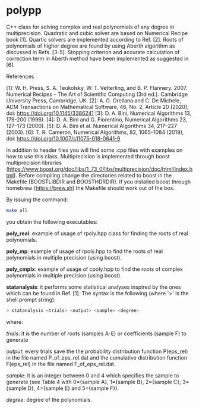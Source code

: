 **polypp**
===========

C++ class for solving complex and real polynomials of any degree in multiprecision.
Quadratic and cubic solver are based on Numerical Recipe book [1].
Quartic solvers are implemented according to Ref. [2].
Roots of polynomials of higher degree are found by using Aberth algorithm as discussed in Refs. [3-5].
Stopping criterion and accurate calculation of correction term in Aberth method 
have been implemented as suggested in [6].

References

[1]: W. H. Press, S. A. Teukolsky, W. T. Vetterling, and B. P. Flannery. 2007. Numerical Recipes - The Art of Scientific
Computing (3rd ed.). Cambridge University Press, Cambridge, UK.
[2]: A. G. Orellana and C. De Michele, ACM Transactions on Mathematical Software, 46, No. 2, Article 20 (2020), doi: https://doi.org/10.1145/3386241
[3]: D. A. Bini, Numerical Algorithms 13, 179-200 (1996).
[4]: D. A. Bini and G. Fiorentino, Numerical Algorithms 23, 127–173 (2000).
[5]: D. A. Bini et al. Numerical Algorithms 34, 217–227 (2003). 
[6]: T. R. Cameron, Numerical Algorithms, 82, 1065–1084 (2019), doi: https://doi.org/10.1007/s11075-018-0641-9 

In addition to header files you will find some .cpp files with examples on how to use this class.
Multiprecision is implemented through boost multiprecision libraries (https://www.boost.org/doc/libs/1_73_0/libs/multiprecision/doc/html/index.html).
Before compiling change the directories related to boost in the Makefile (BOOSTLIBDIR and BOOSTHDRDIR).
If you installed boost through homebrew (https://brew.sh) the Makefile should work out of the box.

By issuing the command:

```bash
make all
```

you obtain the following executables:

**poly_real**: example of usage of rpoly.hpp class for finding the roots of real polynomials.

**poly_mp**:  example of usage of rpoly.hpp to find the roots of real polynomials in multiple precision (using boost).

**poly_cmplx**: example of usage of cpoly.hpp to find the roots of complex polynomials in  multiple precision (using boost).

**statanalysis**: it performs some statistical analyses inspired by the ones which can be found in Ref. [1]. 
The syntax is the following (where '>' is the shell prompt string):

```bash
> statanalysis <trials> <output> <sample> <degree>
```

where:

*trials*: it is the number of roots (samples A-E) or coefficients (sample F) to generate

*output*: every <output> trials save the the probability distribution function P(eps_rel) 
	in the file named P_of_eps_rel.dat and the cumulative distribution function F(eps_rel) 
	in the file named F_of_eps_rel.dat. 

*sample*: it is an integer between 0 and 4 which specifies the sample to generate 
	(see Table 4 with 0={sample A}, 1={sample B}, 2={sample C}, 3={sample D}, 4={sample E} and
	5={sample F}).

*degree*: degree of the polynomials.

